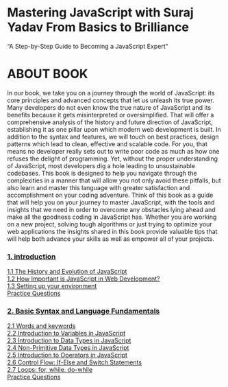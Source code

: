 # Mastering JavaScript with Suraj Yadav From Basics to Brilliance


“A Step-by-Step Guide to Becoming a JavaScript Expert"

# ABOUT BOOK
In our book, we take you on a journey through the world of JavaScript: its core principles and advanced concepts that let us unleash its true power. Many developers do not even know the true nature of JavaScript and its benefits because it gets misinterpreted or oversimplified. That will offer a comprehensive analysis of the history and future direction of JavaScript, establishing it as one pillar upon which modern web development is built. In addition to the syntax and features, we will touch on best practices, design patterns which lead to clean, effective and scalable code.
For you, that means no developer really sets out to write poor code as much as how one refuses the delight of programming. Yet, without the proper understanding of JavaScript, most developers dig a hole leading to unsustainable codebases. This book is designed to help you navigate through the complexities in a manner that will allow you not only avoid these pitfalls, but also learn and master this language with greater satisfaction and accomplishment on your coding adventure.
Think of this book as a guide that will help you on your journey to master JavaScript, with the tools and insights that we need in order to overcome any obstacles lying ahead and make all the goodness coding in JavaScript has. Whether you are working on a new project, solving tough algorithms or just trying to optimize your web applications the insights shared in this book provide valuable tips that will help both advance your skills as well as empower all of your projects.

### [1. introduction]() <br/>
[1.1 The History and Evolution of JavaScript](./01_introduction/1.1_The_History_and_Evolution_of_%20JS.md) <br/>
[1.2 How Important is JavaScript in Web Development?](./01_introduction/1.2_How_Important_is_JavaScript%20in_Web_Development.md) <br/>
[1.3 Setting up your environment](./1.3_Setting_up_your_environment.md) <br/>
[Practice Questions](./Practice_Questions.md)
### [2. Basic Syntax and Language Fundamentals]() <br/>
[2.1 Words and keywords](./02_Basic_Syntax_and_Language_Fundamentals/2.1_Words_and_keywords.md) <br/>
[2.2 Introduction to Variables in JavaScript](./02_Basic_Syntax_and_Language_Fundamentals/2.2_Introduction_to_Variables_in_JavaScript.md)<br/>
[2.3 Introduction to Data Types in JavaScript](./02_Basic_Syntax_and_Language_Fundamentals/2.3_Introduction_to_Data_Types_in_JavaScript.md)<br/>
[2.4 Non-Primitive Data Types in JavaScript](./02_Basic_Syntax_and_Language_Fundamentals/2.4_Non_Primitive_Data_Types_in_JavaScript.md)<br/>
[2.5 Introduction to Operators in JavaScript](./02_Basic_Syntax_and_Language_Fundamentals/2.5_Introduction_to_Operators_in_JavaScript.md)<br/>
[2.6 Control Flow: If-Else and Switch Statements](./02_Basic_Syntax_and_Language_Fundamentals/2.6_Control_Flow_If-Else_and_Switch_Statements.md)<br/>
[2.7 Loops: for, while, do-while](./02_Basic_Syntax_and_Language_Fundamentals/2.7_Loops_for_while_do-while.md)<br/>
[Practice Questions](./Practice_Questions.md)